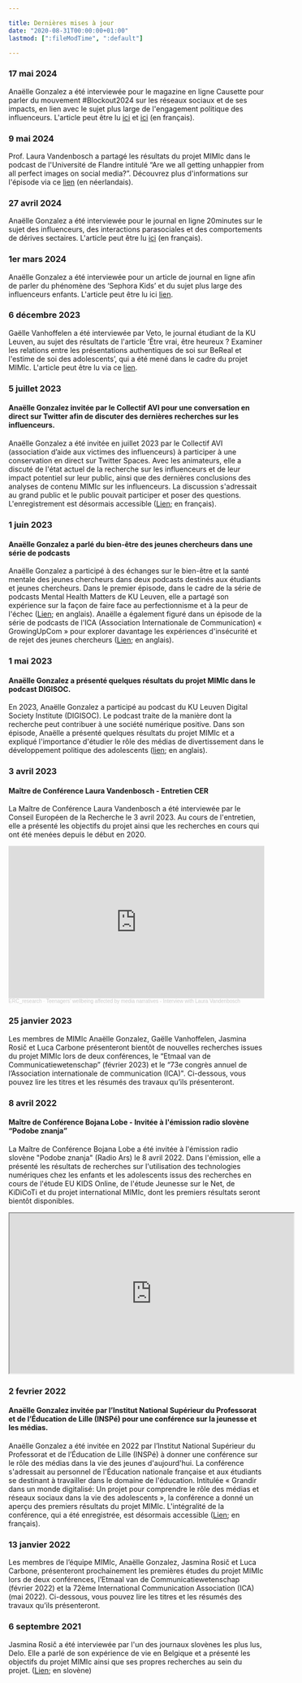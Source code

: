 ```yaml
---

title: Dernières mises à jour
date: "2020-08-31T00:00:00+01:00"
lastmod: [":fileModTime", ":default"]

---
```


### 17 mai 2024
Anaëlle Gonzalez a été interviewée pour le magazine en ligne Causette pour parler du mouvement #Blockout2024 sur les réseaux sociaux et de ses impacts, en lien avec le sujet plus large de l'engagement politique des influenceurs. L'article peut être lu [ici](https://www.causette.fr/societe/humeurs/le-mouvement-blockout2024-qui-appelle-a-bloquer-des-personnalites-ne-prenant-pas-position-pour-gaza-peut-il-vraiment-avoir-un-impact/) et [ici](https://www.instagram.com/p/C7EqcMHMjTY/?utm_source=ig_web_copy_link) (en français).

### 9 mai 2024

Prof. Laura Vandenbosch a partagé les résultats du projet MIMIc dans le podcast de l'Université de Flandre intitulé “Are we all getting unhappier from all perfect images on social media?”. Découvrez plus d'informations sur l'épisode via ce [lien](https://www.universiteitvanvlaanderen.be/podcast/worden-we-allemaal-ongelukkiger-van-al-die-perfecte-beelden-op-sociale-media) (en néerlandais).

### 27 avril 2024

Anaëlle Gonzalez a été interviewée pour le journal en ligne 20minutes sur le sujet des influenceurs, des interactions parasociales et des comportements de dérives sectaires. L'article peut être lu [ici](https://www.20minutes.fr/high-tech/by-the-web/4088072-20240427-tiktok-influenceurs-comme-ophenya-ligne-fine-entre-derive-sectaire-relation-parasociale) (en français).

### 1er mars 2024 

Anaëlle Gonzalez a été interviewée pour un article de journal en ligne afin de parler du phénomène des ‘Sephora Kids’ et du sujet plus large des influenceurs enfants. L'article peut être lu ici [lien](https://www.dna.fr/magazine-lifestyle/2024/03/01/elles-ont-10-ans-et-veulent-du-retinol-les-sephora-kids-envahissent-tiktok).

### 6 décembre 2023 

Gaëlle Vanhoffelen a été interviewée par Veto, le journal étudiant de la KU Leuven, au sujet des résultats de l'article ‘Être vrai, être heureux ? Examiner les relations entre les présentations authentiques de soi sur BeReal et l'estime de soi des adolescents’, qui a été mené dans le cadre du projet MIMIc. L'article peut être lu via ce [lien](https://www.veto.be/onderzoek/onderzoeker-ku-leuven-vindt-verband-tussen-bereal-en-je-zelfbeeld-het-kan-jezelf-versterken-als-je-zoekende-bent/337266?fbclid=IwAR1w98Fvyj91bwks_LAZkd71GGishIwvm4o3oear-tOvT8tlOs8iKIgnBDY).

### 5 juillet 2023

#### Anaëlle Gonzalez invitée par le Collectif AVI pour une conversation en direct sur Twitter afin de discuter des dernières recherches sur les influenceurs.
Anaëlle Gonzalez a été invitée en juillet 2023 par le Collectif AVI (association d’aide aux victimes des influenceurs) à participer à une conservation en direct sur Twitter Spaces. Avec les animateurs, elle a discuté de l'état actuel de la recherche sur les influenceurs et de leur impact potentiel sur leur public, ainsi que des dernières conclusions des analyses de contenu MIMIc sur les influenceurs. La discussion s'adressait au grand public et le public pouvait participer et poser des questions. L'enregistrement est désormais accessible ([Lien](https://twitter.com/collectifAvi/status/1676674762641231878?s=20); en français).

### 1 juin 2023

#### Anaëlle Gonzalez a parlé du bien-être des jeunes chercheurs dans une série de podcasts
Anaëlle Gonzalez a participé à des échanges sur le bien-être et la santé mentale des jeunes chercheurs dans deux podcasts destinés aux étudiants et jeunes chercheurs. Dans le premier épisode, dans le cadre de la série de podcasts Mental Health Matters de KU Leuven, elle a partagé son expérience sur la façon de faire face au perfectionnisme et à la peur de l'échec ([Lien](https://open.spotify.com/episode/4tHTgZXCxGqY4rGqky9tMJ?si=AhQdXNWkRn6LGtJ-FZnhnA); en anglais). Anaëlle a également figuré dans un épisode de la série de podcasts de l'ICA  (Association Internationale de Communication) « GrowingUpCom » pour explorer davantage les expériences d'insécurité et de rejet des jeunes chercheurs ([Lien](https://open.spotify.com/episode/1xSyTAKBoDGjWBbfP6ivo6?si=fee54b78db1d49a0); en anglais).

### 1 mai 2023

#### Anaëlle Gonzalez a présenté quelques résultats du projet MIMIc dans le podcast DIGISOC.
En 2023, Anaëlle Gonzalez a participé au podcast du KU Leuven Digital Society Institute (DIGISOC). Le podcast traite de la manière dont la recherche peut contribuer à une société numérique positive. Dans son épisode, Anaëlle a présenté quelques résultats du projet MIMIc et a expliqué l'importance d'étudier le rôle des médias de divertissement dans le développement politique des adolescents ([lien](https://podcasters.spotify.com/pod/show/digisoc/episodes/Social-Media-and-the-Political-Self---Analle-Gonzalez-e27ek6m); en anglais).

### 3 avril 2023

#### Maître de Conférence Laura Vandenbosch - Entretien CER
La Maître de Conférence Laura Vandenbosch a été interviewée par le Conseil Européen de la Recherche le 3 avril 2023. Au cours de l'entretien, elle a présenté les objectifs du projet ainsi que les recherches en cours qui ont été menées depuis le début en 2020.

<iframe width="100%" height="300" scrolling="no" frameborder="no" allow="autoplay" src="https://w.soundcloud.com/player/?url=https%3A//api.soundcloud.com/tracks/1481849380&color=%23ff5500&auto_play=false&hide_related=false&show_comments=true&show_user=true&show_reposts=false&show_teaser=true&visual=true"></iframe><div style="font-size: 10px; color: #cccccc;line-break: anywhere;word-break: normal;overflow: hidden;white-space: nowrap;text-overflow: ellipsis; font-family: Interstate,Lucida Grande,Lucida Sans Unicode,Lucida Sans,Garuda,Verdana,Tahoma,sans-serif;font-weight: 100;"><a href="https://soundcloud.com/erc_research" title="ERC_research" target="_blank" style="color: #cccccc; text-decoration: none;">ERC_research</a> · <a href="https://soundcloud.com/erc_research/teenagers-wellbeing-affected-by-media-narratives-interview-with-laura-vandenbosch" title="Teenagers’ wellbeing affected by media narratives - Interview with Laura Vandenbosch" target="_blank" style="color: #cccccc; text-decoration: none;">Teenagers’ wellbeing affected by media narratives - Interview with Laura Vandenbosch</a></div>

### 25 janvier 2023
Les membres de MIMIc Anaëlle Gonzalez, Gaëlle Vanhoffelen, Jasmina Rosič et Luca Carbone présenteront bientôt de nouvelles recherches issues du projet MIMIc lors de deux conférences, le “Etmaal van de Communicatiewetenschap” (février 2023) et le “73e congrès annuel de l’Association internationale de communication (ICA)". Ci-dessous, vous pouvez lire les titres et les résumés des travaux qu’ils présenteront.

### 8 avril 2022

#### Maître de Conférence Bojana Lobe - Invitée à l'émission radio slovène “Podobe znanja”
La Maître de Conférence Bojana Lobe a été invitée à l'émission radio slovène "Podobe znanja" (Radio Ars) le 8 avril 2022. Dans l'émission, elle a présenté les résultats de recherches sur l'utilisation des technologies numériques chez les enfants et les adolescents issus des recherches en cours de l'étude EU KIDS Online, de l'étude Jeunesse sur le Net, de KiDiCoTi et du projet international MIMIc, dont les premiers résultats seront bientôt disponibles.

<html>
   <head>
      <title>HTML Video embed</title>
   </head>
   <body>
      <iframe width="560" height="315" src="https://ars.rtvslo.si/podkast/podobe-znanja/526/174862885"></iframe>
      </iframe>
   </body>
</html>

### 2 fevrier 2022

#### Anaëlle Gonzalez invitée par l’Institut National Supérieur du Professorat et de l’Éducation de Lille (INSPé) pour une conférence sur la jeunesse et les médias.
Anaëlle Gonzalez a été invitée en 2022 par l’Institut National Supérieur du Professorat et de l’Éducation de Lille (INSPé) à donner une conférence sur le rôle des médias dans la vie des jeunes d'aujourd'hui. La conférence s'adressait au personnel de l'Éducation nationale française et aux étudiants se destinant à travailler dans le domaine de l'éducation. Intitulée « Grandir dans un monde digitalisé: Un projet pour comprendre le rôle des médias et réseaux sociaux dans la vie des adolescents », la conférence a donné un aperçu des premiers résultats du projet MIMIc. L'intégralité de la conférence, qui a été enregistrée, est désormais accessible ([Lien](https://www.youtube.com/watch?v=rlanYB9ggec); en français).

### 13 janvier 2022
Les membres de l’équipe MIMIc, Anaëlle Gonzalez, Jasmina Rosič et Luca Carbone, présenteront prochainement les premières études du projet MIMIc lors de deux conférences, l’Etmaal van de Communicatiewetenschap (février 2022) et la 72ème International Communication Association (ICA) (mai 2022). Ci-dessous, vous pouvez lire les titres et les résumés des travaux qu’ils présenteront.

### 6 septembre 2021

Jasmina Rosič a été interviewée par l'un des journaux slovènes les plus lus, Delo. Elle a parlé de son expérience de vie en Belgique et a présenté les objectifs du projet MIMIc ainsi que ses propres recherches au sein du projet. ([Lien](https://www.delo.si/novice/znanoteh/mladostniki-so-slabo-raziskana-druzbena-skupina/); en slovène)